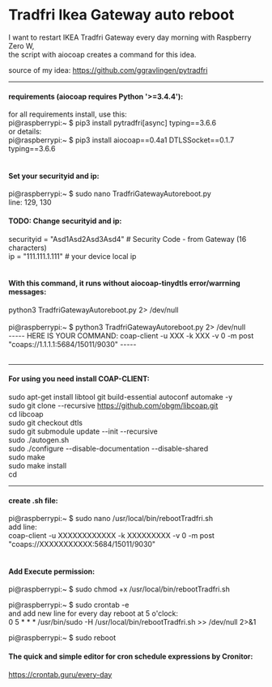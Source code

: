 # Tradfri Ikea Gateway auto reboot<br>

I want to restart IKEA Tradfri Gateway every day morning with Raspberry Zero W, <br>
the script with aiocoap creates a command for this idea.<br>

source of my idea: https://github.com/ggravlingen/pytradfri <br>

-------------------------------------------------------------------------------------------------

#### requirements (aiocoap requires Python '>=3.4.4'):<br>

for all requirements install, use this: <br>
pi@raspberrypi:~ $ pip3 install pytradfri[async] typing==3.6.6 <br>
or details:<br>
pi@raspberrypi:~ $ pip3 install aiocoap==0.4a1 DTLSSocket==0.1.7 typing==3.6.6<br>
<br>
#### Set your securityid and ip:<br>
pi@raspberrypi:~ $ sudo nano TradfriGatewayAutoreboot.py <br>
line: 129, 130<br>
#### TODO: Change securityid and ip:<br>
securityid = "Asd1Asd2Asd3Asd4" # Security Code - from Gateway (16 characters)<br>
ip = "111.111.1.111"            # your device local ip<br>
<br>
#### With this command, it runs without aiocoap-tinydtls error/warrning messages: <br>
python3 TradfriGatewayAutoreboot.py 2> /dev/null<br>
<br>
pi@raspberrypi:~ $ python3 TradfriGatewayAutoreboot.py  2> /dev/null <br>
----- HERE IS YOUR COMMAND: coap-client -u XXX -k XXX -v 0 -m post "coaps://1.1.1.1:5684/15011/9030" ----- <br><br>

-------------------------------------------------------------------------------------------------

#### For using you need install COAP-CLIENT:<br>

sudo apt-get install libtool git build-essential autoconf automake -y<br>
sudo git clone --recursive https://github.com/obgm/libcoap.git<br>
cd libcoap<br>
sudo git checkout dtls<br>
sudo git submodule update --init --recursive<br>
sudo ./autogen.sh<br>
sudo ./configure --disable-documentation --disable-shared<br>
sudo make<br>
sudo make install<br>
cd<br>

-------------------------------------------------------------------------------------------------

#### create .sh file:<br>
pi@raspberrypi:~ $ sudo nano /usr/local/bin/rebootTradfri.sh<br>
    add line:<br> 
    coap-client -u XXXXXXXXXXXX -k XXXXXXXXX -v 0 -m post "coaps://XXXXXXXXXXX:5684/15011/9030"<br>
<br>
#### Add Execute permission:<br>
pi@raspberrypi:~ $ sudo chmod +x /usr/local/bin/rebootTradfri.sh<br>

pi@raspberrypi:~ $ sudo crontab -e<br>
    and add new line for every day reboot at 5 o'clock:<br>
    0 5 * * * /usr/bin/sudo -H /usr/local/bin/rebootTradfri.sh >> /dev/null 2>&1<br>

pi@raspberrypi:~ $ sudo reboot<br>

#### The quick and simple editor for cron schedule expressions by Cronitor:<br>
https://crontab.guru/every-day <br>
